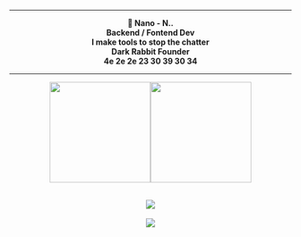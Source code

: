 
<center>
<p align="middle"><img align="middle" style="width: 10px;" src="https://freepngimg.com/thumb/bart_simpson/84871-homer-bart-area-donuts-artwork-simpson-thumb.png"> </img>
<hr>
<p align="middle"><b>🎩 Nano - N..<br>
	Backend / Fontend Dev<br>
        I make tools to stop the chatter<br>
	Dark Rabbit Founder<br>
        4e 2e 2e 23 30 39 30 34
<hr>
	


<p align="middle"><img height="180em" src="https://github-readme-stats.vercel.app/api?username=DarkRabbit-0&show_icons=true&theme=radical" /><img height="180em" src="https://github-readme-stats-eight-theta.vercel.app/api/top-langs/?username=DarkRabbit-0&theme=radical&layout=compact&exclude_lang=java+r" /><br><br>
	<p align="middle"><img src="https://github-readme-stats.vercel.app/api/top-langs/?username=DarkRabbit-0&langs_count=8&theme=radical&layout=compact">  </img><br><br>

<img src="https://komarev.com/ghpvc/?username=DarkRabbit-0&style=flat-square">

</p>
